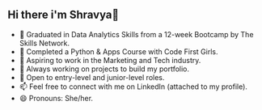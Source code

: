 ## Hi there i'm Shravya👋

<!--
**shravya-nallamilli/shravya-nallamilli** is a ✨ _special_ ✨ repository because its `README.md` (this file) appears on your GitHub profile.
-->

- 🌱 Graduated in Data Analytics Skills from a 12-week Bootcamp by The Skills Network.
- 💞️ Completed a Python & Apps Course with Code First Girls.
- 👀 Aspiring to work in the Marketing and Tech industry.
- 🌱 Always working on projects to build my portfolio.
- 💞️ Open to entry-level and junior-level roles.
- 📫 Feel free to connect with me on LinkedIn (attached to my profile).
- 😄 Pronouns: She/her.
